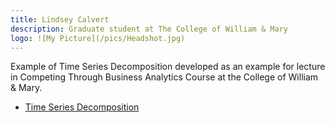 ```yaml
---
title: Lindsey Calvert
description: Graduate student at The College of William & Mary
logo: ![My Picture](/pics/Headshot.jpg)
---
```


Example of Time Series Decomposition developed as an example for lecture in Competing Through Business Analytics Course at the College of William & Mary.  
- [Time Series Decomposition](/timeseries/index.md)
